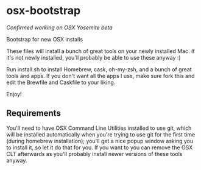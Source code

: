 osx-bootstrap
=============

*Confirmed working on OSX Yosemite beta*

Bootstrap for new OSX installs

These files will install a bunch of great tools on your newly installed Mac. If it's not newly installed, you'll probably be able to use these anyway :)

Run install.sh to install Homebrew, cask, oh-my-zsh, and a bunch of great tools and apps. If you don't want all the apps I use, make sure fork this and edit the Brewfile and Caskfile to your liking.

Enjoy!

## Requirements

You'll need to have OSX Command Line Utilities installed to use git, which will be installed automatically when you're trying to use git for the first time (during homebrew installation); you'll get a nice popup window asking you to install it, so let it do that for you. If you want to you can remove the OSX CLT afterwards as you'll probably install newer versions of these tools anyway.
